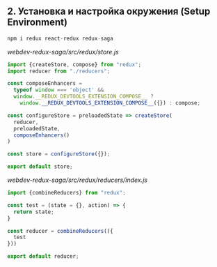 ## 2. Установка и настройка окружения (Setup Environment)

```d
npm i redux react-redux redux-saga
```

_webdev-redux-saga/src/redux/store.js_
```js
import {createStore, compose} from "redux";
import reducer from "./reducers";

const composeEnhancers =
  typeof window === 'object' &&
  window.__REDUX_DEVTOOLS_EXTENSION_COMPOSE__ ?
    window.__REDUX_DEVTOOLS_EXTENSION_COMPOSE__({}) : compose;

const configureStore = preloadedState => createStore(
  reducer,
  preloadedState,
  composeEnhancers()
)

const store = configureStore({});

export default store;
```
_webdev-redux-saga/src/redux/reducers/index.js_
```js
import {combineReducers} from "redux";

const test = (state = {}, action) => {
  return state;
}

const reducer = combineReducers(({
  test
}))

export default reducer;
```
